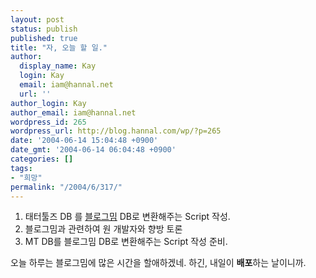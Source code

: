 ```yaml
---
layout: post
status: publish
published: true
title: "자, 오늘 할 일."
author:
  display_name: Kay
  login: Kay
  email: iam@hannal.net
  url: ''
author_login: Kay
author_email: iam@hannal.net
wordpress_id: 265
wordpress_url: http://blog.hannal.com/wp/?p=265
date: '2004-06-14 15:04:48 +0900'
date_gmt: '2004-06-14 06:04:48 +0900'
categories: []
tags:
- "희망"
permalink: "/2004/6/317/"
---
```

<ol>
<li /> 태터툴즈 DB 를 <a href="http://www.blogmeme.com" target="_blank">블로그밈</a> DB로 변환해주는 Script 작성.
<li /> 블로그밈과 관련하여 원 개발자와 향방 토론
<li /> MT DB를 블로그밈 DB로 변환해주는 Script 작성 준비.
</ol>
<p>오늘 하루는 블로그밈에 많은 시간을 할애하겠네. 하긴, 내일이 <b>배포</b>하는 날이니까.</p>
